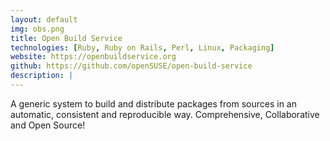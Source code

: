 ```yaml
---
layout: default
img: obs.png
title: Open Build Service
technologies: [Ruby, Ruby on Rails, Perl, Linux, Packaging]
website: https://openbuildservice.org
github: https://github.com/openSUSE/open-build-service
description: |
---
```

A generic system to build and distribute packages from sources in an automatic, consistent and reproducible way. Comprehensive, Collaborative and Open Source!
